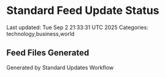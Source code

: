 # Standard Feed Update Status
Last updated: Tue Sep  2 21:33:31 UTC 2025
Categories: technology,business,world

## Feed Files Generated

Generated by Standard Updates Workflow
